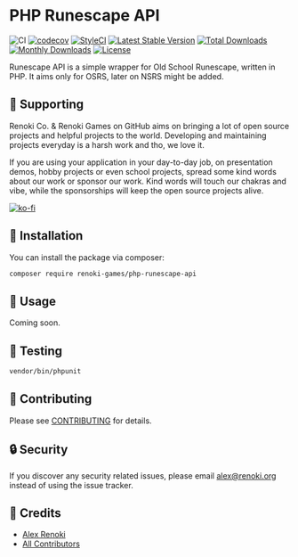 PHP Runescape API
=================

![CI](https://github.com/renoki-games/php-runescape-api/workflows/CI/badge.svg?branch=master)
[![codecov](https://codecov.io/gh/renoki-games/php-runescape-api/branch/master/graph/badge.svg)](https://codecov.io/gh/renoki-games/php-runescape-api/branch/master)
[![StyleCI](https://github.styleci.io/repos/338134444/shield?branch=master)](https://github.styleci.io/repos/338134444)
[![Latest Stable Version](https://poser.pugx.org/renoki-games/php-runescape-api/v/stable)](https://packagist.org/packages/renoki-games/php-runescape-api)
[![Total Downloads](https://poser.pugx.org/renoki-games/php-runescape-api/downloads)](https://packagist.org/packages/renoki-games/php-runescape-api)
[![Monthly Downloads](https://poser.pugx.org/renoki-games/php-runescape-api/d/monthly)](https://packagist.org/packages/renoki-games/php-runescape-api)
[![License](https://poser.pugx.org/renoki-games/php-runescape-api/license)](https://packagist.org/packages/renoki-games/php-runescape-api)

Runescape API is a simple wrapper for Old School Runescape, written in PHP. It aims only for OSRS, later on NSRS might be added.

## 🤝 Supporting

Renoki Co. & Renoki Games on GitHub aims on bringing a lot of open source projects and helpful projects to the world. Developing and maintaining projects everyday is a harsh work and tho, we love it.

If you are using your application in your day-to-day job, on presentation demos, hobby projects or even school projects, spread some kind words about our work or sponsor our work. Kind words will touch our chakras and vibe, while the sponsorships will keep the open source projects alive.

[![ko-fi](https://www.ko-fi.com/img/githubbutton_sm.svg)](https://ko-fi.com/R6R42U8CL)

## 🚀 Installation

You can install the package via composer:

```bash
composer require renoki-games/php-runescape-api
```

## 🙌 Usage

Coming soon.

## 🐛 Testing

``` bash
vendor/bin/phpunit
```

## 🤝 Contributing

Please see [CONTRIBUTING](CONTRIBUTING.md) for details.

## 🔒  Security

If you discover any security related issues, please email alex@renoki.org instead of using the issue tracker.

## 🎉 Credits

- [Alex Renoki](https://github.com/rennokki)
- [All Contributors](../../contributors)
